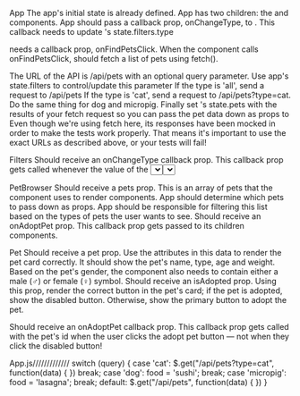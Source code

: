 App
The app's initial state is already defined. App has two children: the <Filters /> and <PetBrowser /> components.
App should pass a callback prop, onChangeType, to <Filters />. This callback needs to update <App />'s state.filters.type

<Filters /> needs a callback prop, onFindPetsClick. When the <Filters /> component calls onFindPetsClick, <App /> should fetch a list of pets using fetch().

The URL of the API is /api/pets with an optional query parameter.
Use app's state.filters to control/update this parameter
If the type is 'all', send a request to /api/pets
If the type is 'cat', send a request to /api/pets?type=cat. Do the same thing for dog and micropig.
Finally set <App/>'s state.pets with the results of your fetch request so you can pass the pet data down as props to <PetBrowser />
Even though we're using fetch here, its responses have been mocked in order to make the tests work properly. That means it's important to use the exact URLs as described above, or your tests will fail!

Filters
Should receive an onChangeType callback prop. This callback prop gets called whenever the value of the <select> element changes with the value of the <select>
Should receive an onFindPetsClick callback prop. This callback prop gets called when the users clicks the 'Find pets' button.

PetBrowser
Should receive a pets prop. This is an array of pets that the component uses to render <Pet /> components. App should determine which pets to pass down as props. App should be responsible for filtering this list based on the types of pets the user wants to see.
Should receive an onAdoptPet prop. This callback prop gets passed to its <Pet /> children components.

Pet
Should receive a pet prop. Use the attributes in this data to render the pet card correctly. It should show the pet's name, type, age and weight. Based on the pet's gender, the component also needs to contain either a male (♂) or female (♀) symbol.
Should receive an isAdopted prop. Using this prop, render the correct button in the pet's card; if the pet is adopted, show the disabled button. Otherwise, show the primary button to adopt the pet.

Should receive an onAdoptPet callback prop. This callback prop gets called with the pet's id when the user clicks the adopt pet button — not when they click the disabled button!

App.js/////////////
switch (query) {
  case 'cat':
  $.get("/api/pets?type=cat", function(data) {
  })
    break;
  case 'dog':
    food = 'sushi';
    break;
  case 'micropig':
    food = 'lasagna';
    break;
  default:
  $.get("/api/pets", function(data) {
  })
}
